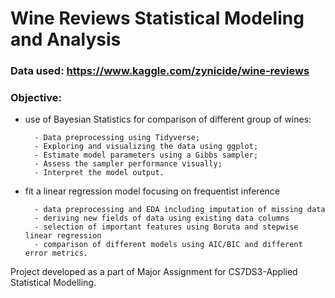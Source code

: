 # Wine Reviews Statistical Modeling and Analysis

### Data used: https://www.kaggle.com/zynicide/wine-reviews

### Objective:

- use of Bayesian Statistics for comparison of different group of wines:
    
        - Data preprocessing using Tidyverse;
        - Exploring and visualizing the data using ggplot;
        - Estimate model parameters using a Gibbs sampler;
        - Assess the sampler performance visually;
        - Interpret the model output.

- fit a linear regression model focusing on frequentist inference
 
        - data preprocessing and EDA including imputation of missing data
        - deriving new fields of data using existing data columns
        - selection of important features using Boruta and stepwise linear regression
        - comparison of different models using AIC/BIC and different error metrics.
 
Project developed as a part of Major Assignment for CS7DS3-Applied Statistical Modelling.

